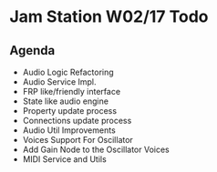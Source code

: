 # Jam Station W02/17 Todo

## Agenda
- Audio Logic Refactoring
 - Audio Service Impl.
  - FRP like/friendly interface
  - State like audio engine
  - Property update process
  - Connections update process
 - Audio Util Improvements
  - Voices Support For Oscillator
  - Add Gain Node to the Oscillator Voices
 - MIDI Service and Utils
